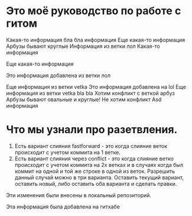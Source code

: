 # Это моё руководство по работе с гитом
Какая-то информация бла бла
информация
Еще какая-то информация Арбузы бывают круглые
Информация из ветки лол
Какая-то информация

Еще какая-то информация

Это информация добавлена из ветки лол

Еще информация из ветки vetka
Это информация добавлена на lol
Еще информация из ветки vetka bla bla
Хотим конфликт с веткой арбуз
Арбузы бывают овальные и круглые!
Не хотим конфликт
Asd информация

# Что мы узнали про разетвления. 
1. Есть вариант слияния fastforward - это когда слияние веток происходит с учетом коммита на 1 ветке.
2. Есть вариант слияния через conflict - это когда слияние ветко происходит с учетом коммита на 2х ветках и в случаях когда был коммит на одной и той же строке в одной из веток. Разрешить данный случай можно в три варианта. Оставить текущий вариант, оставить новый, либо оставить оба варианта и сделать правки.

Эти изменения были внесены в локальный репозиторий.

Эта информация была добавлена на гитхабе
